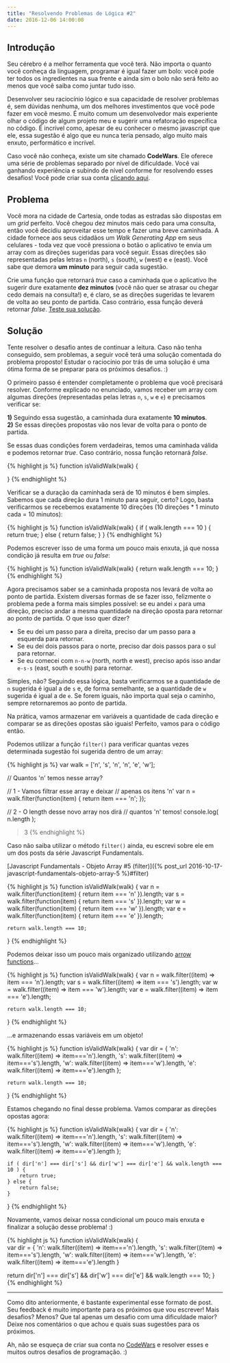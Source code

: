 ```yaml
---
title: "Resolvendo Problemas de Lógica #2"
date: 2016-12-06 14:00:00
---
```


## Introdução

Seu cérebro é a melhor ferramenta que você terá. Não importa o quanto você conheça da linguagem, programar é igual fazer um bolo: você pode ter todos os ingredientes na sua frente e ainda sim o bolo não será feito ao menos que você saiba como juntar tudo isso.

Desenvolver seu raciocínio lógico e sua capacidade de resolver problemas é, sem dúvidas nenhuma, um dos melhores investimentos que você pode fazer em você mesmo. É muito comum um desenvolvedor mais experiente olhar o código de algum projeto meu e sugerir uma refatoração específica no código. É incrível como, apesar de eu conhecer o mesmo javascript que ele, essa sugestão é algo que eu nunca teria pensado, algo muito mais enxuto, performático e incrível.

Caso você não conheça, existe um site chamado **CodeWars**. Ele oferece uma série de problemas separado por nível de dificuldade. Você vai ganhando experiência e subindo de nível conforme for resolvendo esses desafios! Você pode criar sua conta [clicando aqui](http://www.codewars.com/r/h2nQcA).

## Problema

Você mora na cidade de Cartesia, onde todas as estradas são dispostas em um _grid_ perfeito. Você chegou dez minutos mais cedo para uma consulta, então você decidiu aproveitar esse tempo e fazer uma breve caminhada. A cidade fornece aos seus cidadãos um _Walk Generating App_ em seus celulares - toda vez que você pressiona o botão o aplicativo te envia um array com as direções sugeridas para você seguir. Essas direções são representadas pelas letras `n` (north), `s` (south), `w` (west) e `e` (east). Você sabe que demora **um minuto** para seguir cada sugestão.

Crie uma função que retornará _true_ caso a caminhada que o aplicativo lhe sugerir dure exatamente **dez minutos** (você não quer se atrasar ou chegar cedo demais na consulta!) e, é claro, se as direções sugeridas te levarem de volta ao seu ponto de partida. Caso contrário, essa função deverá retornar _false_. [Teste sua solução](https://www.codewars.com/kata/take-a-ten-minute-walk/train/javascript).


## Solução

Tente resolver o desafio antes de continuar a leitura. Caso não tenha conseguido, sem problemas, a seguir você terá uma solução comentada do problema proposto! Estudar o raciocínio por trás de uma solução é uma ótima forma de se preparar para os próximos desafios. :)

O primeiro passo é entender completamente o problema que você precisará resolver. Conforme explicado no enunciado, vamos receber um array com algumas direções (representadas pelas letras `n`, `s`, `w` e `e`) e precisamos verificar se:

**1)** Seguindo essa sugestão, a caminhada dura exatamente **10 minutos**.  
**2)** Se essas direções propostas vão nos levar de volta para o ponto de partida.

Se essas duas condições forem verdadeiras, temos uma caminhada válida e podemos retornar _true_. Caso contrário, nossa função retornará _false_.

{% highlight js %}
function isValidWalk(walk) {
  
}
{% endhighlight %}

Verificar se a duração da caminhada será de 10 minutos é bem simples. Sabemos que cada direção dura 1 minuto para seguir, certo? Logo, basta verificarmos se recebemos exatamente 10 direções (10 direções * 1 minuto cada = 10 minutos):

{% highlight js %}
function isValidWalk(walk) {
    if ( walk.length === 10 ) {
        return true;
    } else {
        return false;
    }
}
{% endhighlight %}

Podemos escrever isso de uma forma um pouco mais enxuta, já que nossa condição já resulta em _true_ ou _false_:

{% highlight js %}
function isValidWalk(walk) {
    return walk.length === 10;
}
{% endhighlight %}

Agora precisamos saber se a caminhada proposta nos levará de volta ao ponto de partida. Existem diversas formas de se fazer isso, felizmente o problema pede a forma mais simples possível: se eu andei `x` para uma direção, preciso andar a mesma quantidade na direção oposta para retornar ao ponto de partida. O que isso quer dizer?

- Se eu dei um passo para a direita, preciso dar um passo para a esquerda para retornar.
- Se eu dei dois passos para o norte, preciso dar dois passos para o sul para retornar.
- Se eu comecei com `n-n-w` (north, north e west), preciso após isso andar `e-s-s` (east, south e south) para retornar.

Simples, não? Seguindo essa lógica, basta verificarmos se a quantidade de `n` sugerida é igual a de `s` e, de forma semelhante, se a quantidade de `w` sugerida é igual a de `e`. Se forem iguais, não importa qual seja o caminho, sempre retornaremos ao ponto de partida.

Na prática, vamos armazenar em variáveis a quantidade de cada direção e comparar se as direções opostas são iguais! Perfeito, vamos para o código então.

Podemos utilizar a função `filter()` para verificar quantas vezes determinada sugestão foi sugerida dentro de um array:

{% highlight js %}
var walk = ['n', 's', 'n', 'n', 'e', 'w'];

// Quantos 'n' temos nesse array?

// 1 - Vamos filtrar esse array e deixar
// apenas os itens 'n'
var n = walk.filter(function(item) {
    return item === 'n';
});

// 2 - O length desse novo array nos dirá
// quantos 'n' temos!
console.log( n.length );
> 3
{% endhighlight %}

Caso não saiba utilizar o método `filter()` ainda, eu escrevi sobre ele em um dos posts da série Javascript Fundamentals.

[Javascript Fundamentals - Objeto Array #5 (filter)]({% post_url 2016-10-17-javascript-fundamentals-objeto-array-5 %}#filter)

{% highlight js %}
function isValidWalk(walk) {
    var n = walk.filter(function(item) { return item === 'n' }).length;
    var s = walk.filter(function(item) { return item === 's' }).length;
    var w = walk.filter(function(item) { return item === 'w' }).length;
    var e = walk.filter(function(item) { return item === 'e' }).length;

    return walk.length === 10;
}
{% endhighlight %}

Podemos deixar isso um pouco mais organizado utilizando [arrow functions](https://developer.mozilla.org/pt-BR/docs/Web/JavaScript/Reference/Functions/Arrow_functions)...

{% highlight js %}
function isValidWalk(walk) {
    var n = walk.filter((item) => item === 'n').length;
    var s = walk.filter((item) => item === 's').length;
    var w = walk.filter((item) => item === 'w').length;
    var e = walk.filter((item) => item === 'e').length;

    return walk.length === 10;
}
{% endhighlight %}

...e armazenando essas variáveis em um objeto!

{% highlight js %}
function isValidWalk(walk) {
    var dir = {
        'n': walk.filter((item) => item==='n').length,
        's': walk.filter((item) => item==='s').length,
        'w': walk.filter((item) => item==='w').length,
        'e': walk.filter((item) => item==='e').length
    };

    return walk.length === 10;
}
{% endhighlight %}

Estamos chegando no final desse problema. Vamos comparar as direções opostas agora:

{% highlight js %}
function isValidWalk(walk) {
    var dir = {
        'n': walk.filter((item) => item==='n').length,
        's': walk.filter((item) => item==='s').length,
        'w': walk.filter((item) => item==='w').length,
        'e': walk.filter((item) => item==='e').length
    };

    if ( dir['n'] === dir['s'] && dir['w'] === dir['e'] && walk.length === 10 ) {
        return true;
    } else {
        return false;
    }
}
{% endhighlight %}

Novamente, vamos deixar nossa condicional um pouco mais enxuta e finalizar a solução desse problema! :)

{% highlight js %}
function isValidWalk(walk) {  
  var dir = {
    'n': walk.filter((item) => item==='n').length,
    's': walk.filter((item) => item==='s').length,
    'w': walk.filter((item) => item==='w').length,
    'e': walk.filter((item) => item==='e').length
  }

  return dir['n'] === dir['s'] && dir['w'] === dir['e'] && walk.length === 10;
}
{% endhighlight %}

---

Como dito anteriormente, é bastante experimental esse formato de post. Seu feedback é muito importante para os próximos que vou escrever! Mais desafios? Menos? Que tal apenas um desafio com uma dificuldade maior? Deixe nos comentários o que achou e quais suas sugestões para os próximos.

Ah, não se esqueça de criar sua conta no [CodeWars](http://www.codewars.com/r/h2nQcA) e resolver esses e muitos outros desafios de programação. :)
